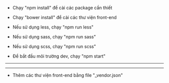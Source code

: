 - Chạy "npm install" để cài các package cần thiết

- Chạy "bower install" để cài các thư viện front-end



- Nếu sử dụng less, chạy "npm run less"

- Nếu sử dụng sass, chạy "npm run sass"

- Nếu sử dụng scss, chạy "npm run scss"



- Để bắt đầu môi trường dev, chạy "npm start" 



-------------------------------------------------------
-------------------------------------------------------



- Thêm các thư viện front-end bằng file "_vendor.json"